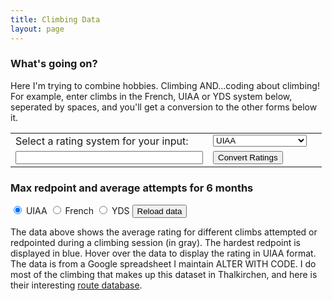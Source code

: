 ```yaml
---
title: Climbing Data
layout: page
---
```


<script src="http://ajax.googleapis.com/ajax/libs/jquery/1.10.2/jquery.js" type="text/javascript">
</script>
<script src="http://ajax.googleapis.com/ajax/libs/jqueryui/1.11.1/jquery-ui.js" type="text/javascript">
</script>
<link rel="stylesheet" href="//code.jquery.com/ui/1.11.1/themes/ui-lightness/jquery-ui.css">
</link>
<script src="javascript/tabletop.js" type="text/javascript">
</script>
<script src="javascript/climbgrades.js" type="text/javascript">
</script>
<script src="javascript/Chart.js" type="text/javascript">
</script>

<script src="reporting.js" type="text/javascript">
</script>

### What's going on?

Here I'm trying to combine hobbies. Climbing AND...coding about climbing! For
example, enter climbs in the French, UIAA or YDS system below, seperated by
spaces, and you'll get a conversion to the other forms below it.


<table>
<tr>
<td>
<label for="inputRatings">Select a rating system for your input:</label>
</td>
<td>
<select style="width: 150px" name="inputRatings" id="inputRatings">
  <option value="UIAA" selected>UIAA</option>
  <option value="French">French</option>
  <option value="YDS">YDS</option>
</select>
</td>
<td id="outputSystemOne"></td>
</tr>
<tr>
<td>
<input style="width: 300px" id="ratingsText"/>
</td>
<td>
<input id="clickRatings" type="button" value="Convert Ratings"/>
</td>
<td id="outputSystemTwo"></td>
</tr>
</table>

<div id="progressbar"></div>
<h3>Max redpoint and average attempts for 6 months</h3>
<form>
<span id="chartRadio">
  <input type="radio" id="uiaa" name="rating" checked="checked">
  <label for="uiaa">UIAA</label>
 
  <input type="radio" id="french" name="rating">
  <label for="french">French</label>
 
  <input type="radio" id="yds" name="rating">
  <label for="yds">YDS</label>
</span>
<input align=right id="reloadData" type="button" value="Reload data"/><br>
<canvas id="myChart" width="800" height="400"></canvas>
</form>

The data above shows the average rating for different climbs attempted or
redpointed during a climbing session (in gray). The hardest redpoint is
displayed in blue. Hover over the data to display the rating in UIAA format. The
data is from a Google spreadsheet I maintain <span
id="spreadSheetLocation">ALTER WITH CODE</span>. I do most of the climbing that
makes up this dataset in Thalkirchen, and here is their interesting
[route database](http://orgacontrol.verbundklettern.de/RoutenDB/index2.php).

